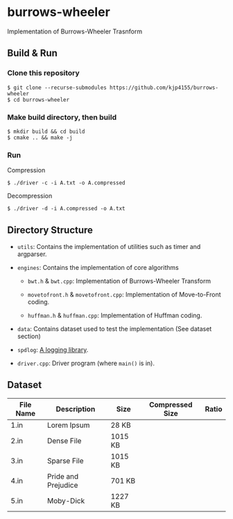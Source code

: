# burrows-wheeler

Implementation of Burrows-Wheeler Trasnform


## Build & Run

### Clone this repository

```
$ git clone --recurse-submodules https://github.com/kjp4155/burrows-wheeler
$ cd burrows-wheeler
```

### Make build directory, then build
```
$ mkdir build && cd build
$ cmake .. && make -j
```

### Run 

Compression
```
$ ./driver -c -i A.txt -o A.compressed
```

Decompression
```
$ ./driver -d -i A.compressed -o A.txt
```


## Directory Structure

- `utils`: Contains the implementation of utilities such as timer and argparser.

- `engines`: Contains the implementation of core algorithms

    - `bwt.h` & `bwt.cpp`: Implementation of Burrows-Wheeler Transform
    
    - `movetofront.h` & `movetofront.cpp`: Implementation of Move-to-Front coding.
    
    - `huffman.h` & `huffman.cpp`: Implementation of Huffman coding.

- `data`: Contains dataset used to test the implementation (See dataset section)

- `spdlog`: [A logging library](https://github.com/gabime/spdlog).

- `driver.cpp`: Driver program (where `main()` is in).


## Dataset

| **File Name** | **Description**     | **Size** | **Compressed Size** | **Ratio** |
|---------------|---------------------|----------|---------------------|-----------|
| 1.in          | Lorem Ipsum         | 28 KB    |                     |           |
| 2.in          | Dense File          | 1015 KB  |                     |           |
| 3.in          | Sparse File         | 1015 KB  |                     |           |
| 4.in          | Pride and Prejudice | 701 KB   |                     |           |
| 5.in          | Moby-Dick           | 1227 KB  |                     |           |
